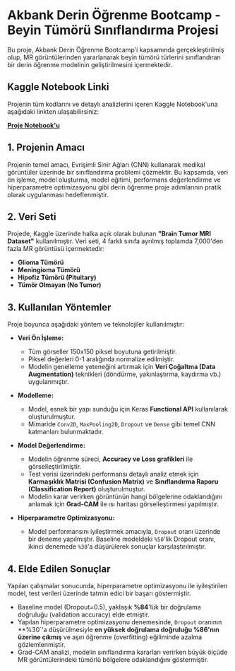 # Akbank Derin Öğrenme Bootcamp - Beyin Tümörü Sınıflandırma Projesi

Bu proje, Akbank Derin Öğrenme Bootcamp'i kapsamında gerçekleştirilmiş olup, MR görüntülerinden yararlanarak beyin tümörü türlerini sınıflandıran bir derin öğrenme modelinin geliştirilmesini içermektedir.

## Kaggle Notebook Linki

Projenin tüm kodlarını ve detaylı analizlerini içeren Kaggle Notebook'una aşağıdaki linkten ulaşabilirsiniz:

**[Proje Notebook'u]([https://www.kaggle.com/code/merfarukarl/beyintumorus-n-fland-rmaprojesi])**

## 1. Projenin Amacı

Projenin temel amacı, Evrişimli Sinir Ağları (CNN) kullanarak medikal görüntüler üzerinde bir sınıflandırma problemi çözmektir. Bu kapsamda, veri ön işleme, model oluşturma, model eğitimi, performans değerlendirme ve hiperparametre optimizasyonu gibi derin öğrenme proje adımlarının pratik olarak uygulanması hedeflenmiştir.

## 2. Veri Seti

Projede, Kaggle üzerinde halka açık olarak bulunan **"Brain Tumor MRI Dataset"** kullanılmıştır. Veri seti, 4 farklı sınıfa ayrılmış toplamda 7,000'den fazla MR görüntüsü içermektedir:
* **Glioma Tümörü**
* **Meningioma Tümörü**
* **Hipofiz Tümörü (Pituitary)**
* **Tümör Olmayan (No Tumor)**

## 3. Kullanılan Yöntemler

Proje boyunca aşağıdaki yöntem ve teknolojiler kullanılmıştır:

* **Veri Ön İşleme:**
    * Tüm görseller 150x150 piksel boyutuna getirilmiştir.
    * Piksel değerleri 0-1 aralığında normalize edilmiştir.
    * Modelin genelleme yeteneğini artırmak için **Veri Çoğaltma (Data Augmentation)** teknikleri (döndürme, yakınlaştırma, kaydırma vb.) uygulanmıştır.

* **Modelleme:**
    * Model, esnek bir yapı sunduğu için Keras **Functional API** kullanılarak oluşturulmuştur.
    * Mimaride `Conv2D`, `MaxPooling2D`, `Dropout` ve `Dense` gibi temel CNN katmanları bulunmaktadır.

* **Model Değerlendirme:**
    * Modelin öğrenme süreci, **Accuracy ve Loss grafikleri** ile görselleştirilmiştir.
    * Test verisi üzerindeki performansı detaylı analiz etmek için **Karmaşıklık Matrisi (Confusion Matrix)** ve **Sınıflandırma Raporu (Classification Report)** oluşturulmuştur.
    * Modelin karar verirken görüntünün hangi bölgelerine odaklandığını anlamak için **Grad-CAM** ile ısı haritası görselleştirmesi yapılmıştır.

* **Hiperparametre Optimizasyonu:**
    * Model performansını iyileştirmek amacıyla, `Dropout` oranı üzerinde bir deneme yapılmıştır. Baseline modeldeki `%50`'lik Dropout oranı, ikinci denemede `%30`'a düşürülerek sonuçlar karşılaştırılmıştır.

## 4. Elde Edilen Sonuçlar

Yapılan çalışmalar sonucunda, hiperparametre optimizasyonu ile iyileştirilen model, test verileri üzerinde tatmin edici bir başarı göstermiştir.

* Baseline model (Dropout=0.5), yaklaşık **%84**'lük bir doğrulama doğruluğu (validation accuracy) elde etmiştir.
* Yapılan hiperparametre optimizasyonu denemesinde, `Dropout` oranının **%30`'a düşürülmesiyle **en yüksek doğrulama doğruluğu %86'nın üzerine çıkmış** ve aşırı öğrenme (overfitting) eğiliminde azalma gözlemlenmiştir.
* Grad-CAM analizi, modelin sınıflandırma kararları verirken büyük ölçüde MR görüntülerindeki tümörlü bölgelere odaklandığını göstermiştir.
